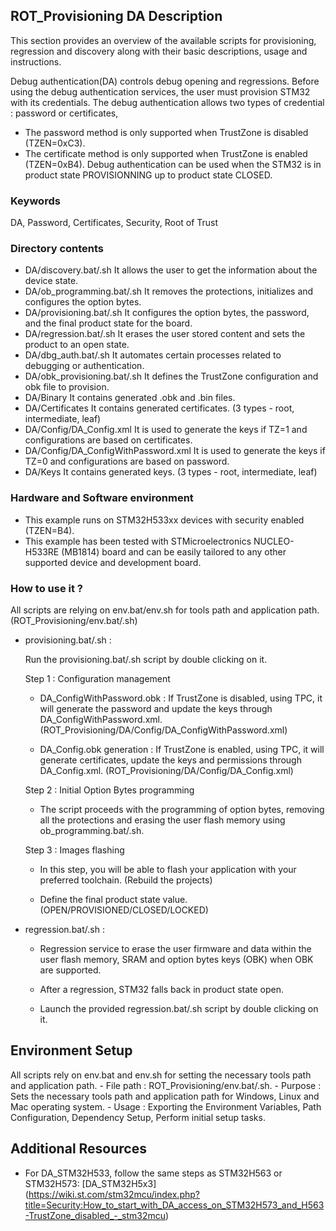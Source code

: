 ## <b>ROT_Provisioning DA Description</b>

This section provides an overview of the available scripts for provisioning, regression and discovery
along with their basic descriptions, usage and instructions.

Debug authentication(DA) controls debug opening and regressions.
Before using the debug authentication services, the user must provision STM32 with its credentials.
The debug authentication allows two types of credential : password or certificates,
  - The password method is only supported when TrustZone is disabled (TZEN=0xC3).
  - The certificate method is only supported when TrustZone is enabled (TZEN=0xB4).
Debug authentication can be used when the STM32 is in product state PROVISIONNING up to product state CLOSED.


### <b>Keywords</b>

DA, Password, Certificates, Security, Root of Trust


### <b>Directory contents</b>

- DA/discovery.bat/.sh                  It allows the user to get the information about the device state.
- DA/ob_programming.bat/.sh             It removes the protections, initializes and configures the option bytes.
- DA/provisioning.bat/.sh               It configures the option bytes, the password, and the final product state for the board.
- DA/regression.bat/.sh                 It erases the user stored content and sets the product to an open state.
- DA/dbg_auth.bat/.sh                   It automates certain processes related to debugging or authentication.
- DA/obk_provisioning.bat/.sh           It defines the TrustZone configuration and obk file to provision.
- DA/Binary                             It contains generated .obk and .bin files.
- DA/Certificates                       It contains generated certificates. (3 types - root, intermediate, leaf)
- DA/Config/DA_Config.xml               It is used to generate the keys if TZ=1 and configurations are based on certificates.
- DA/Config/DA_ConfigWithPassword.xml   It is used to generate the keys if TZ=0 and configurations are based on password.
- DA/Keys                               It contains generated keys. (3 types - root, intermediate, leaf)


### <b>Hardware and Software environment</b>

- This example runs on STM32H533xx devices with security enabled (TZEN=B4).
- This example has been tested with STMicroelectronics NUCLEO-H533RE (MB1814)
  board and can be easily tailored to any other supported device and development board.


### <b>How to use it ?</b>

All scripts are relying on env.bat/env.sh for tools path and application path. (ROT_Provisioning/env.bat/.sh)

* provisioning.bat/.sh :

  Run the provisioning.bat/.sh script by double clicking on it.

  Step 1 : Configuration management

    * DA_ConfigWithPassword.obk : If TrustZone is disabled, using TPC, it will generate the password and update the keys through
      DA_ConfigWithPassword.xml. (ROT_Provisioning/DA/Config/DA_ConfigWithPassword.xml)

    * DA_Config.obk generation : If TrustZone is enabled, using TPC, it will generate certificates, update the keys and permissions through
      DA_Config.xml. (ROT_Provisioning/DA/Config/DA_Config.xml)

  Step 2 : Initial Option Bytes programming

    * The script proceeds with the programming of option bytes, removing all the protections
      and erasing the user flash memory using ob_programming.bat/.sh.

  Step 3 : Images flashing

    * In this step, you will be able to flash your application with your preferred toolchain. (Rebuild the projects)

    * Define the final product state value. (OPEN/PROVISIONED/CLOSED/LOCKED)

* regression.bat/.sh :

  - Regression service to erase the user firmware and data within the user flash memory, SRAM and option bytes keys (OBK)
    when OBK are supported.

  - After a regression, STM32 falls back in product state open.

  - Launch the provided regression.bat/.sh script by double clicking on it.


## Environment Setup

  All scripts rely on env.bat and env.sh for setting the necessary tools path and application path.
    - File path : ROT_Provisioning/env.bat/.sh.
    - Purpose : Sets the necessary tools path and application path for Windows, Linux and Mac operating system.
    - Usage : Exporting the Environment Variables, Path Configuration, Dependency Setup, Perform initial setup tasks.


## Additional Resources

  * For DA_STM32H533, follow the same steps as STM32H563 or STM32H573:
    [DA_STM32H5x3]
    (https://wiki.st.com/stm32mcu/index.php?title=Security:How_to_start_with_DA_access_on_STM32H573_and_H563-TrustZone_disabled_-_stm32mcu)

